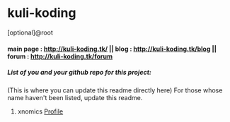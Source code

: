 # kuli-koding
[optional]@root


#### main page : http://kuli-koding.tk/ || blog      : http://kuli-koding.tk/blog || forum     : http://kuli-koding.tk/forum

##### List of you and your github repo for this project:

(This is where you can update this readme directly here)
For those whose name haven't been listed, update this readme.

1. xnomics <a href="https://github.com/xnomics">Profile</a>
